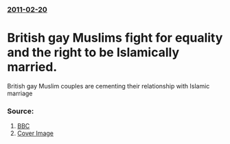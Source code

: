 ### [2011-02-20](/news/2011/02/20/index.md)

# British gay Muslims fight for equality and the right to be Islamically married. 

British gay Muslim couples are cementing their relationship with Islamic marriage


### Source:

1. [BBC](http://www.bbc.co.uk/news/uk-12486003)
1. [Cover Image](http://www.bbc.co.uk/news/special/2015/newsspec_10857/bbc_news_logo.png?cb=1)
